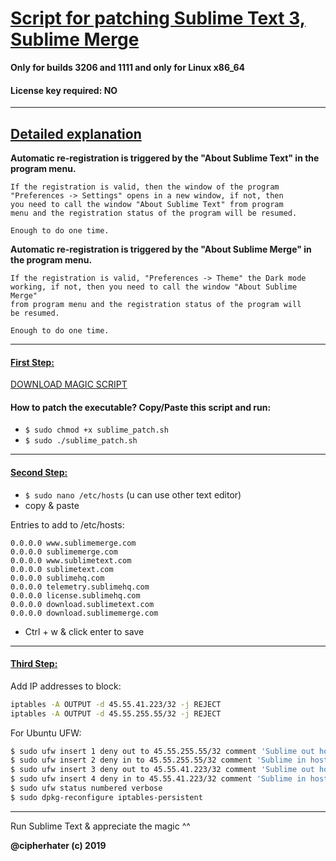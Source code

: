 # [Script for patching Sublime Text 3, Sublime Merge]()

**Only for builds 3206 and 1111 and only for Linux x86_64**

#### License key required: NO

---

## [Detailed explanation]()


**Automatic re-registration is triggered by the "About Sublime Text" in the program menu.**

```
If the registration is valid, then the window of the program
"Preferences -> Settings" opens in a new window, if not, then
you need to call the window "About Sublime Text" from program
menu and the registration status of the program will be resumed.

Enough to do one time.
```

**Automatic re-registration is triggered by the "About Sublime Merge" in the program menu.**

```
If the registration is valid, "Preferences -> Theme" the Dark mode
working, if not, then you need to call the window "About Sublime Merge"
from program menu and the registration status of the program will 
be resumed. 

Enough to do one time.
```

---


#### [First Step:]()

 
[DOWNLOAD MAGIC SCRIPT](https://github.com/cipherhater/CipherHater/edit/master/sublime_patch.sh)
 
 
#### How to patch the executable? Copy/Paste this script and run:

- ```$ sudo chmod +x sublime_patch.sh```
- ```$ sudo ./sublime_patch.sh```
  
---

#### [Second Step:]()

 - ```$ sudo nano /etc/hosts``` (u can use other text editor)
 - copy & paste

Entries to add to /etc/hosts:

```
0.0.0.0 www.sublimemerge.com
0.0.0.0 sublimemerge.com
0.0.0.0 www.sublimetext.com
0.0.0.0 sublimetext.com
0.0.0.0 sublimehq.com
0.0.0.0 telemetry.sublimehq.com
0.0.0.0 license.sublimehq.com
0.0.0.0 download.sublimetext.com
0.0.0.0 download.sublimemerge.com
```
 
 - Ctrl + w & click enter to save
 
 ---


#### [Third Step:]()
 
Add IP addresses to block:

```bash
iptables -A OUTPUT -d 45.55.41.223/32 -j REJECT
iptables -A OUTPUT -d 45.55.255.55/32 -j REJECT
```

For Ubuntu UFW:

```bash
$ sudo ufw insert 1 deny out to 45.55.255.55/32 comment 'Sublime out host-1'
$ sudo ufw insert 2 deny in to 45.55.255.55/32 comment 'Sublime in host-1'
$ sudo ufw insert 3 deny out to 45.55.41.223/32 comment 'Sublime out host-2'
$ sudo ufw insert 4 deny in to 45.55.41.223/32 comment 'Sublime in host-2'
$ sudo ufw status numbered verbose
$ sudo dpkg-reconfigure iptables-persistent
```

---


Run Sublime Text & appreciate the magic ^^


**@cipherhater (c) 2019**

